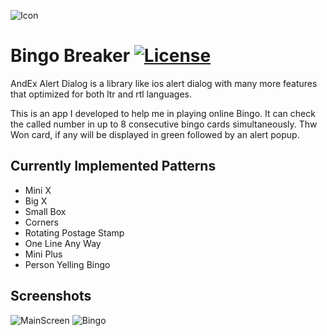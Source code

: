 ﻿![Icon](https://i.imgur.com/gl3OtHg.png)

Bingo Breaker [![License](https://img.shields.io/badge/License-Apache%202.0-green.svg)](https://opensource.org/licenses/Apache-2.0)
===================
AndEx Alert Dialog is a library like ios alert dialog with many more features that optimized for both ltr and rtl languages.

This is an app I developed to help me in playing online Bingo. It can check the called number in up to 8 consecutive bingo cards simultaneously.
Thw Won card, if any will be displayed in green followed by an alert popup.

## Currently Implemented Patterns
- Mini X
- Big X
- Small Box
- Corners
- Rotating Postage Stamp
- One Line Any Way
- Mini Plus
- Person Yelling Bingo

## Screenshots
![MainScreen](https://i.imgur.com/4LsLlZb.png)
![Bingo](https://i.imgur.com/mrlJ7Wb.png)
